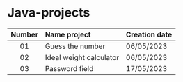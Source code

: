 ﻿# Java-projects
| Number    | Name project      | Creation date |
|:---------:|:------------------|:--------------|
| 01        | Guess the number | 06/05/2023 |
| 02        | Ideal weight calculator | 06/05/2023 |
| 03        | Password field | 17/05/2023 |